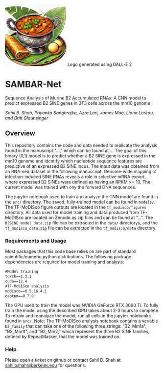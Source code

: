 <img src="docs/SAMBAR_Logo.png" width="200">
Logo generated using DALL-E 2

# SAMBAR-Net
<ins>S</ins>equence <ins>A</ins>nalysis of <ins>M</ins>urine <ins>B</ins>2 <ins>A</ins>ccumulated <ins>R</ins>NAs: A CNN model to predict expressed B2 SINE genes in 3T3 cells across the mm10 genome

*Sahil B. Shah, Priyanka Sanghrajka, Azra Lari, James Mao, Liana Lareau, and Britt Glaunsinger*

## Overview
This repository contains the code and data needed to replicate the analysis found in the manuscript "...," which can be found at ... The goal of this binary (0,1) model is to predict whether a B2 SINE gene is expressed in the mm10 genome and identify which nucleotide sequence features are predictive of an expressed B2 SINE locus. The input data was obtained from an RNA-seq dataset in the following manuscript: Genome-wide mapping of infection-induced SINE RNAs reveals a role in selective mRNA export, where expressed B2 SINEs were defined as having an RPKM >= 10. The current model was trained with ony the forward DNA sequences.

The jupyter notebook used to train and analyze the CNN model are found in the `src/` directory. The saved, fully-trained model can be found in `models/`. The TF-MoDISco figure outputs are located in the `tf_modisco/figures` directory. All data used for model training and data produced from TF-MoDISco are located on Zenodo as zip files and can be found at "...". The `B2SINE_model_data.zip` file can be extracted in the `data/` directorys, and the `tf_modisco_data.zip` file can be extracted in the `tf_modisco/data` directory.

### Requirements and Usage
Most packages that this code base relies on are part of standard scientific/numeric python distributions. The following package dependencies are required for model training and analysis:
```
#Model training
torch==2.3.1
cuda==12.4
#TF-MoDISco analysis
modisco==0.5.16.4.1
captum==0.7.0
``` 
The GPU used to train the model was NVIDIA GeForce RTX 3090 Ti. To fully train the model using the described GPU takes about 2-3 hours to complete. To retrain and reanalyze the model, run all cells in the jupyter notebooks found in `src/`. Note: The TF-MoDISco analysis notebook contains a variable `b2_family` that can take one of the following three strings: "B2\_Mm1a", "B2\_Mm1t", and "B2\_Mm2," which represent the three B2 SINE families, defined by RepeatMasker, that the model was trained on.

### Help
Please open a ticket on github or contact Sahil B. Shah at sahilbshah@berkeley.edu for questions.
